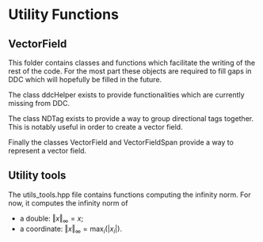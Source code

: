 # Utility Functions

## VectorField

This folder contains classes and functions which facilitate the writing of the rest of the code. For the most part these objects are required to fill gaps in DDC which will hopefully be filled in the future.

The class ddcHelper exists to provide functionalities which are currently missing from DDC.

The class NDTag exists to provide a way to group directional tags together. This is notably useful in order to create a vector field.

Finally the classes VectorField and VectorFieldSpan provide a way to represent a vector field.


## Utility tools

The utils\_tools.hpp file contains functions computing the infinity norm. For now, it computes the infinity norm of 
- a double: $`\Vert x \Vert_{\infty} = x`$; 
- a coordinate: $`\Vert x \Vert_{\infty} = \max_{i} (|x_i|)`$.
